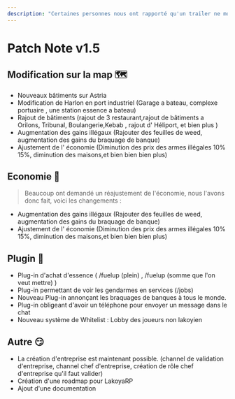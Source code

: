 ```yaml
---
description: "Certaines personnes nous ont rapporté qu'un trailer ne montre pas le contenu, nous avons donc fait un patch note de cette mise à jour \U0001F916"
---
```


# Patch Note v1.5

## Modification sur la map 🗺

* Nouveaux bâtiments sur Astria 
* Modification de Harlon en port industriel \(Garage a bateau, complexe portuaire , une station essence a bateau\)
* Rajout de bâtiments \(rajout de 3 restaurant,rajout de bâtiments a Orilons, Tribunal, Boulangerie,Kebab , rajout d' Héliport, et bien plus \)
* Augmentation des gains illégaux \(Rajouter des feuilles de weed, augmentation des gains du braquage de banque\)
* Ajustement de l' économie \(Diminution des prix des armes illégales 10% 15%,  diminution des maisons,et bien bien bien plus\)

## Economie 🤑

> Beaucoup ont demandé un réajustement de l'économie, nous l'avons donc fait, voici les changements :

* Augmentation des gains illégaux \(Rajouter des feuilles de weed, augmentation des gains du braquage de banque\)
* Ajustement de l' économie \(Diminution des prix des armes illégales 10% 15%,  diminution des maisons,et bien bien bien plus\)

## Plugin 💾

* Plug-in d'achat d'essence \( /fuelup \(plein\) , /fuelup \(somme que l'on veut mettre\) \) 
* Plug-in permettant de voir les gendarmes en services \(/jobs\) 
* Nouveau Plug-in annonçant les braquages de banques à tous le monde. 
* Plug-in obligeant d'avoir un téléphone pour envoyer un message dans le chat
* Nouveau système de Whitelist : Lobby des joueurs non lakoyien

## Autre 😏

* La création d'entreprise est maintenant possible. \(channel de validation d'entreprise, channel chef d'entreprise, création de rôle chef d'entreprise qu'il faut valider\)
* Création d'une roadmap pour LakoyaRP
* Ajout d'une documentation

